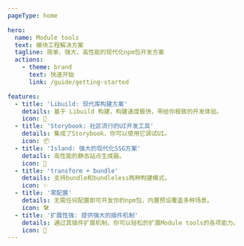```yaml
---
pageType: home

hero:
  name: Module tools
  text: 模块工程解决方案
  tagline: 简单、强大、高性能的现代化npm包开发方案
  actions:
    - theme: brand
      text: 快速开始
      link: /guide/getting-started

features:
  - title: 'Libuild: 现代库构建方案'
    details: 基于 Libuild 构建，构建速度极快，带给你极致的开发体验。
    icon: 🚀
  - title: 'Storybook: 社区流行的UI开发工具'
    details: 集成了Storybook，你可以使用它调试UI。
    icon: 📦
  - title: 'Island: 强大的现代化SSG方案'
    details: 高性能的静态站点生成器。
    icon: 🔑
  - title: 'transform + bundle'
    details: 支持bundle和bundleless两种构建模式。
    icon: ✨
  - title: '零配置'
    details: 无需任何配置即可开发你的npm包，内置预设覆盖多种场景。
    icon: 🛠️
  - title: '扩展性强: 提供强大的插件机制'
    details: 通过其插件扩展机制，你可以轻松的扩展Module tools的各项能力。
    icon: 🎨
---
```

